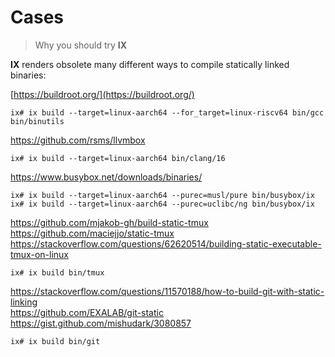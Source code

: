 # Cases

> Why you should try **IX**

**IX** renders obsolete many different ways to compile statically linked binaries:

[https://buildroot.org/](https://buildroot.org/)

```shell
ix# ix build --target=linux-aarch64 --for_target=linux-riscv64 bin/gcc bin/binutils
```

https://github.com/rsms/llvmbox

```shell
ix# ix build --target=linux-aarch64 bin/clang/16
```

https://www.busybox.net/downloads/binaries/

```shell
ix# ix build --target=linux-aarch64 --purec=musl/pure bin/busybox/ix
ix# ix build --target=linux-aarch64 --purec=uclibc/ng bin/busybox/ix
```

https://github.com/mjakob-gh/build-static-tmux<br>
https://github.com/maciejjo/static-tmux<br>
https://stackoverflow.com/questions/62620514/building-static-executable-tmux-on-linux

```shell
ix# ix build bin/tmux
```

https://stackoverflow.com/questions/11570188/how-to-build-git-with-static-linking<br>
https://github.com/EXALAB/git-static<br>
https://gist.github.com/mishudark/3080857

```shell
ix# ix build bin/git
```
